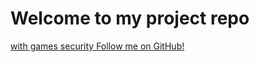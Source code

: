 <head>
<meta charset="UTF-8">
<title> Life is short, you need python </title>
</head>

<body>
<h1> Welcome to my project repo </h1>
  <a href="https://straydog041204.github.io/wgames.html"> with games </a>
  <a href="https://straydog041204.github.io/security.html"> security </a>
  <a href="https://github.com/StrayDog041204"> Follow me on GitHub! </a>
